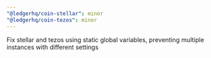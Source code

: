 ```yaml
---
"@ledgerhq/coin-stellar": minor
"@ledgerhq/coin-tezos": minor
---
```


Fix stellar and tezos using static global variables, preventing multiple instances with different settings
